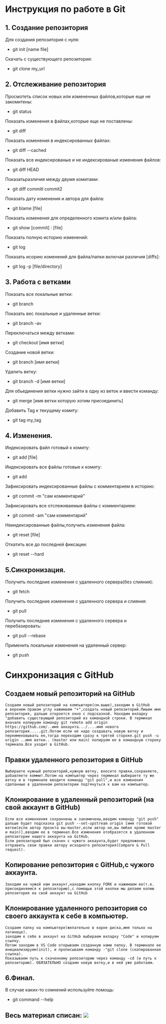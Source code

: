 # Инструкция по работе в Git

## 1. Создание репозитория

Для создания репозитория с нуля:
- git init [name file]

Скачать с существующего репозитория:
- git clone my_url

## 2. Отслеживание репозитория

Просмотеть список новых или измененных файлов,которые еще не закомитены:
- git status

Показать изменения в файлах,которые еще не поставлены:
- git diff

Показать изменения в индексированных файлах:
- git diff --cached

Показать все индексированые и не индексированые изменения файлов:
- git diff HEAD

Показатьразличия между двумя комитами:
- git diff commitl commit2

Показать дату изменения и автора для файла:
- git blame [file]

Показать изменения для определенного комита и/или файла:
- git show [commit] : [file]

Показать полную историю изменений:
- git log

Показать исорию изменений для файла/папки включая различия [diffs]:
- git log -p [file/directory]

## 3. Работа с ветками

Показать все локальные ветки:
- git branch

Показать вес локальные и удаленные ветки:
- git branch -av

Переключаться между ветками:
- git checkout [имя ветки]

Создание новой ветки:
- git branch [имя ветки]

Удалить ветку:
- git branch -d [имя ветки]

Для обьединения ветки нужно зайти в одну из веток и ввести команду:
- git merge [имя ветки которую хотим присоединить]

Добавить Tag к текущему комиту:
- git tag my_tag

## 4. Изменения.

Индексировать файл готовый к комиту:
- git add [file]

Индексировать все файлы готовые к комиту:
- git add

Зафиксировать индексированные файлы с комментарием в историю:
- git commit -m "сам комментарий"

Зафиксировать все отслеживаемые файлы с комментарием:
- git commit -am "сам комментарий"

Неиндексированные файлы,получить изменения файла:
- git reset [file]

Откатить все до последней фиксации:
- git reset --hard

## 5.Синхронизация.

Получить последние изменения с удаленного сервера(без слияния):
- git fetch

Получить последние изменения с удаленного сервера и слияния:
- git pull

Получить последние изменения с удаленного сервера и перебазировать:
- git pull --rebase

Применить локальные изменения на удаленный сервер:
- git push

#   Синхронизация с GitHub

## Создаем новый репозиторий на GitHub

    Создаем новый репозиторий на компьютере(см.выше),заходим в GitHub
    в верхнем правом углу нажимаем "+",создать новый репозиторий.Пишем имя репозитория, дальше откроется окно с подсказкой. Находим вкладку "добавить существующий репозиторий из командной строки. В терминал вначале копируем команду git remote add origin https://github.com/..имя аккаунта.../....имя нового репозитория.....git.Потом если не надо создавать новую ветку и переименовывать ее,тогда переходим сразу к третей стороке.git push -u origin ..имя ветки.. (master или main) копируем ее в командную стороку термнала.Все уходит в GitHub.

## Правки удаленного репозитория в GitHub

    Выбираете нужный репозиторий,нужную ветку, вносите правки,сохраняете, добавляете коммит.Потом на компьютер через терминал выбираете ту же ветку и в терминале вводите команду "git pull",и все изменения сделанные в удаленном репозитории подтянуться к вам на компьютер.

##   Клонирование в удаленный репозиторий (на свой аккаунт в GitHub)   

    Если все изменнения сохраннены и закомичены,вводим команду "git push" дальше будет подсказка git push --set-upstream origin [имя готовой ветки(если автор проэкта вы-master,если автор не,вы любая кроме master и main)],вводим ее в терминал.Все изменения отобразятся в удаленном репозитории нашего аккаунта на GitHub.
    Если репозиторий был скачен с чужого аккаунта,будет предложенно отправить свои правки автору исходного репозитория(Compare & Pull request).


## Копирование репозитория с GitHub,с чужого аккаунта.

    Заходим на чужой нам аккаунт,находим кнопку FORK и нажимаем ее(т.е. присоединяемся к репозиторию),с помощью этой кнопки мы делаем копию репозитория на свой аккаунт на GitHub
 
## Клонирование удаленного репозитория со своего аккаунта к себе в компьютер. 

    Создаем папку на компьютере(желательно в корне диска,имя только на латинеце).
    заходим к себе в аккаунт на GitHub выбираем вкладку "Code" и копируем ссылку.
    Потом заходим в VS Code открываем созданную нами папку. В терминале ее инициализируем(init), и прописываем команду -"git clone (скопированная ссылка).
    Показываем путь к скаченному репозиторию через команду -cd (и путь к репозиторию). ОБЯЗАТЕЛЬНО создаем новую ветку,и в ней уже работаем.

 

## 6.Финал.

В случае каких-то сомнений используйте помощь:
- git command --help

## Весь материал списан: ![](photo_2022.jpg)